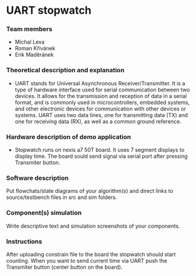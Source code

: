 # UART stopwatch

### Team members

* Michal Lexa 
* Roman Křivánek 
* Erik Maděránek 

### Theoretical description and explanation
* UART stands for Universal Asynchronous Receiver/Transmitter. It is a type of hardware interface used for serial communication between two devices. It allows for the transmission and reception of data in a serial format, and is commonly used in microcontrollers, embedded systems, and other electronic devices for communication with other devices or systems. UART uses two data lines, one for transmitting data (TX) and one for receiving data (RX), as well as a common ground reference.

### Hardware description of demo application
* Stopwatch runs on nexis a7 50T board. It uses 7 segment displays to display time. The board sould send signal via serial port after pressing Transmiter button.

### Software description
Put flowchats/state diagrams of your algorithm(s) and direct links to source/testbench files in src and sim folders.

### Component(s) simulation
Write descriptive text and simulation screenshots of your components.

### Instructions
After uploading constrain file to the board the stopwatch should start counting. When you want to send current time via UART push the Transmiter button (center button on the board). 
